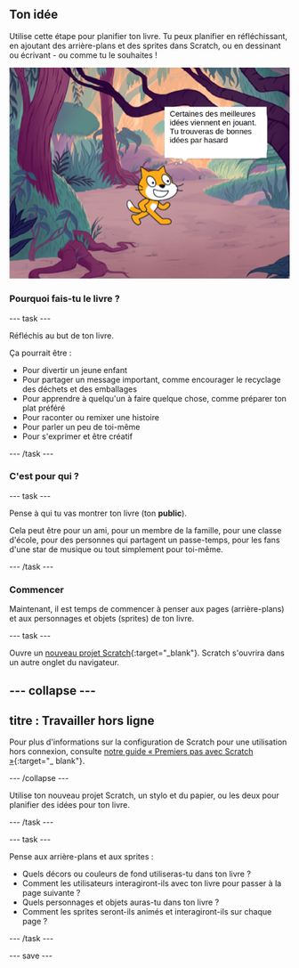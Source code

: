 ## Ton idée

Utilise cette étape pour planifier ton livre. Tu peux planifier en réfléchissant, en ajoutant des arrière-plans et des sprites dans Scratch, ou en dessinant ou écrivant - ou comme tu le souhaites !

![La scène avec un sprite qui dit, "En jouant on peut découvrir d'excellentes idées. Tu trouveras de bonnes idées par hasard."](images/best-ideas.png)

### Pourquoi fais-tu le livre ?

--- task ---

Réfléchis au but de ton livre.

Ça pourrait être :
- Pour divertir un jeune enfant
- Pour partager un message important, comme encourager le recyclage des déchets et des emballages
- Pour apprendre à quelqu'un à faire quelque chose, comme préparer ton plat préféré
- Pour raconter ou remixer une histoire
- Pour parler un peu de toi-même
- Pour s'exprimer et être créatif

--- /task ---

### C'est pour qui ?

--- task ---

Pense à qui tu vas montrer ton livre (ton **public**).

Cela peut être pour un ami, pour un membre de la famille, pour une classe d'école, pour des personnes qui partagent un passe-temps, pour les fans d'une star de musique ou tout simplement pour toi-même.

--- /task ---

### Commencer

Maintenant, il est temps de commencer à penser aux pages (arrière-plans) et aux personnages et objets (sprites) de ton livre.

--- task ---

Ouvre un [nouveau projet Scratch](https://rpf.io/scratch-new){:target="_blank"}. Scratch s'ouvrira dans un autre onglet du navigateur.

--- collapse ---
---
titre : Travailler hors ligne
---

Pour plus d'informations sur la configuration de Scratch pour une utilisation hors connexion, consulte [notre guide « Premiers pas avec Scratch »](https://projects.raspberrypi.org/en/projects/getting-started-scratch){:target="_ blank"}.

--- /collapse ---

Utilise ton nouveau projet Scratch, un stylo et du papier, ou les deux pour planifier des idées pour ton livre.

--- /task ---

--- task ---

Pense aux arrière-plans et aux sprites :
- Quels décors ou couleurs de fond utiliseras-tu dans ton livre ?
- Comment les utilisateurs interagiront-ils avec ton livre pour passer à la page suivante ?
- Quels personnages et objets auras-tu dans ton livre ?
- Comment les sprites seront-ils animés et interagiront-ils sur chaque page ?

--- /task ---

--- save ---
